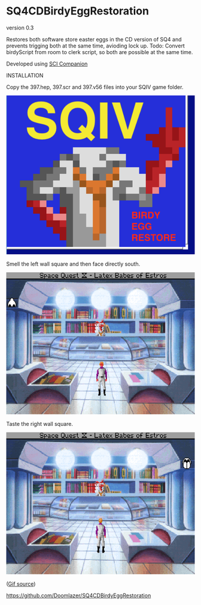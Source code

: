 # SQ4CDBirdyEggRestoration

version 0.3 

 Restores both software store easter eggs in the CD version of SQ4 and prevents trigging both at the same time, avioding lock up. Todo: Convert birdyScript from room to clerk script, so both are possible at the same time.
 
 Developed using <a href="http://scicompanion.com/">SCI Companion</a>

INSTALLATION

Copy the 397.hep, 397.scr and 397.v56 files into your SQIV game folder.

<img src="birdy.png"  width="600" alt="SQIV Birdy Egg Restoration cover art.">


Smell the left wall square and then face directly south.

<img src="smell.gif"  width="600" alt="A gif showing how smelling the wall activates an easter egg.">


Taste the right wall square.

<img src="taste.gif"  width="600" alt="a gif demonstrates licking the wall to start the second egg.">

(<a href="https://www.benshoof.org/blog/space-quest-iv-easter-eggs">Gif source</a>)


https://github.com/Doomlazer/SQ4CDBirdyEggRestoration
